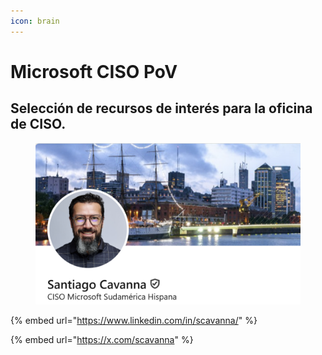 ```yaml
---
icon: brain
---
```


# Microsoft CISO PoV

## Selección de recursos de interés para la oficina de CISO.

<figure><img src=".gitbook/assets/image (36).png" alt=""><figcaption></figcaption></figure>

{% embed url="https://www.linkedin.com/in/scavanna/" %}

{% embed url="https://x.com/scavanna" %}
